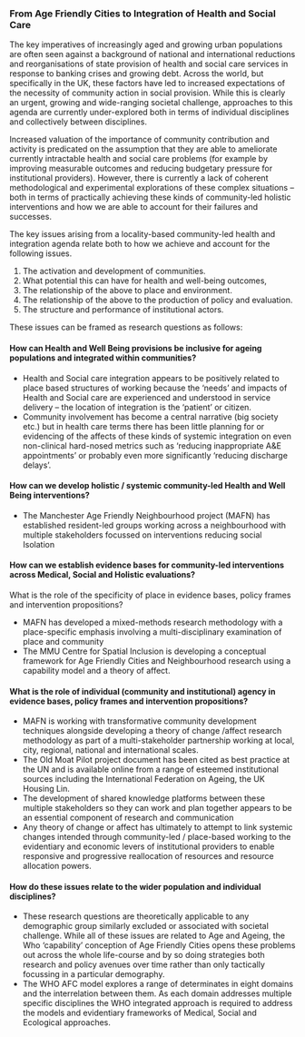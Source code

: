 ### From Age Friendly Cities to Integration of Health and Social Care

The key imperatives of increasingly aged and growing urban populations are often seen against a background of national and international reductions and reorganisations of state provision of health and social care services in response to banking crises and growing debt. Across the world, but specifically in the UK, these factors have led to increased expectations of the necessity of community action in social provision. While this is clearly an urgent, growing and wide-ranging societal challenge, approaches to this agenda are currently under-explored both in terms of individual disciplines and collectively between disciplines.

Increased valuation of the importance of community contribution and activity is predicated on the assumption that they are able to ameliorate currently intractable health and social care problems (for example by improving measurable outcomes and reducing budgetary pressure for institutional providers). However, there is currently a lack of coherent methodological and experimental explorations of these complex situations – both in terms of practically achieving these kinds of community-led holistic interventions and how we are able to account for their failures and successes.

The key issues arising from a locality-based community-led health and integration agenda relate both to how we achieve and account for the following issues.

  1. The activation and development of communities.
  1. What potential this can have for health and well-being outcomes,
  1. The relationship of the above to place and environment.
  1. The relationship of the above to the production of policy and evaluation.
  1. The structure and performance of institutional actors.  

These issues can be framed as research questions as follows:

#### How can Health and Well Being provisions be inclusive for ageing populations and integrated within communities?

 * Health and Social care integration appears to be positively related to place based structures of working because the ‘needs’ and impacts of Health and Social care are experienced and understood in service delivery – the location of integration is the ‘patient’ or citizen.
 * Community involvement has become a central narrative (big society etc.) but in health care terms there has been little planning for or evidencing of the affects of these kinds of systemic integration on even non-clinical hard-nosed metrics such as ‘reducing inappropriate A&E appointments’ or probably even more significantly ‘reducing discharge delays’.

#### How can we develop holistic / systemic community-led Health and Well Being interventions?

 * The Manchester Age Friendly Neighbourhood project (MAFN) has established resident-led groups working across a neighbourhood with multiple stakeholders focussed on interventions reducing social Isolation

#### How can we establish evidence bases for community-led interventions across Medical, Social and Holistic evaluations?

What is the role of the specificity of place in evidence bases, policy frames and intervention propositions?

 * MAFN has developed a mixed-methods research methodology with a place-specific emphasis involving a multi-disciplinary examination of place and community
 * The MMU Centre for Spatial Inclusion is developing a conceptual framework for Age Friendly Cities and Neighbourhood research using a capability model and a theory of affect.

#### What is the role of individual (community and institutional) agency in evidence bases, policy frames and intervention propositions?

 * MAFN is working with transformative community development techniques alongside developing a theory of change /affect research methodology as part of a multi-stakeholder partnership working at local, city, regional, national and international scales.
 * The Old Moat Pilot project document has been cited as best practice at the UN and is available online from a range of esteemed institutional sources including the International Federation on Ageing, the UK Housing Lin.
 * The development of shared knowledge platforms between these multiple stakeholders so they can work and plan together appears to be an essential component of research and communication
 * Any theory of change or affect has ultimately to attempt to link systemic changes intended through community-led / place-based working to the evidentiary and economic levers of institutional providers to enable responsive and progressive reallocation of resources and resource allocation powers.

#### How do these issues relate to the wider population and individual disciplines?

 * These research questions are theoretically applicable to any demographic group similarly excluded or associated with societal challenge. While all of these issues are related to Age and Ageing, the Who ‘capability’ conception of Age Friendly Cities opens these problems out across the whole life-course and by so doing strategies both research and policy avenues over time rather than only tactically focussing in a particular demography.
 * The WHO AFC model explores a range of determinates in eight domains and the interrelation between them. As each domain addresses multiple specific disciplines the WHO integrated approach is required to address the models and evidentiary frameworks of Medical, Social and Ecological approaches.
